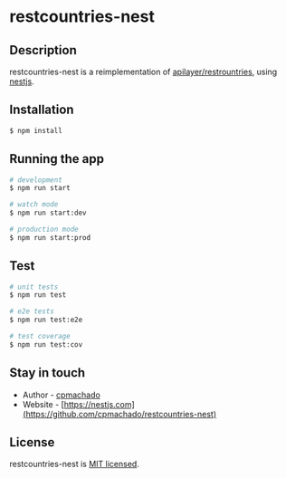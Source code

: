 # restcountries-nest

## Description

restcountries-nest is a reimplementation of
[apilayer/restrountries](https://github.com/apilayer/restcountries), using
[nestjs](https://nestjs.com).

## Installation

```bash
$ npm install
```

## Running the app

```bash
# development
$ npm run start

# watch mode
$ npm run start:dev

# production mode
$ npm run start:prod
```

## Test

```bash
# unit tests
$ npm run test

# e2e tests
$ npm run test:e2e

# test coverage
$ npm run test:cov
```

## Stay in touch

- Author - [cpmachado](https://cpmachado.github.io)
- Website -
  [https://nestjs.com](https://github.com/cpmachado/restcountries-nest)

## License

restcountries-nest is [MIT licensed](LICENSE).

